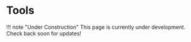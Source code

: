 # Tools

!!! note "Under Construction"
    This page is currently under development. Check back soon for updates!
